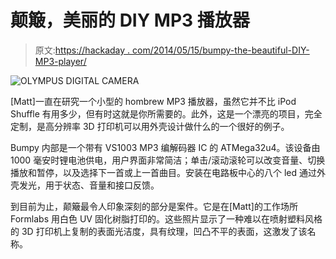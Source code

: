 # 颠簸，美丽的 DIY MP3 播放器

> 原文:[https://hackaday . com/2014/05/15/bumpy-the-beautiful-DIY-MP3-player/](https://hackaday.com/2014/05/15/bumpy-the-beautiful-diy-mp3-player/)

![OLYMPUS DIGITAL CAMERA](../Images/2165ea88f1b888e7f84adfe2fdd9be23.png)

[Matt]一直在研究一个小型的 hombrew MP3 播放器，虽然它并不比 iPod Shuffle 有用多少，但有时这就是你所需要的。此外，这是一个漂亮的项目，完全定制，是高分辨率 3D 打印机可以用外壳设计做什么的一个很好的例子。

Bumpy 内部是一个带有 VS1003 MP3 编解码器 IC 的 ATMega32u4。该设备由 1000 毫安时锂电池供电，用户界面非常简洁；单击/滚动滚轮可以改变音量、切换播放和暂停，以及选择下一首或上一首曲目。安装在电路板中心的八个 led 通过外壳发光，用于状态、音量和接口反馈。

到目前为止，颠簸最令人印象深刻的部分是案件。它是在[Matt]的工作场所 Formlabs 用白色 UV 固化树脂打印的。这些照片显示了一种难以在喷射塑料风格的 3D 打印机上复制的表面光洁度，具有纹理，凹凸不平的表面，这激发了该名称。